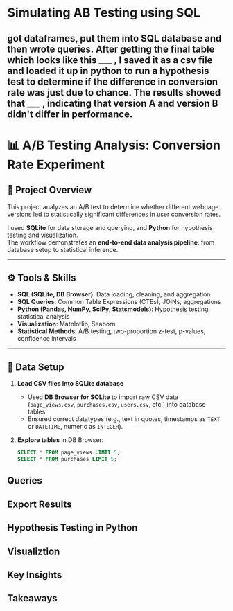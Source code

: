 # Simulating AB Testing using SQL

## got dataframes, put them into SQL database and then wrote queries. After getting the final table which looks like this ___ , I saved it as a csv file and loaded it up in python to run a hypothesis test to determine if the difference in conversion rate was just due to chance. The results showed that ___ , indicating that version A and version B didn't differ in performance.


# 📊 A/B Testing Analysis: Conversion Rate Experiment

## 📌 Project Overview
This project analyzes an A/B test to determine whether different webpage versions led to statistically significant differences in user conversion rates.  

I used **SQLite** for data storage and querying, and **Python** for hypothesis testing and visualization.  
The workflow demonstrates an **end-to-end data analysis pipeline**: from database setup to statistical inference.

---

## ⚙️ Tools & Skills
- **SQL (SQLite, DB Browser)**: Data loading, cleaning, and aggregation  
- **SQL Queries**: Common Table Expressions (CTEs), JOINs, aggregations  
- **Python (Pandas, NumPy, SciPy, Statsmodels)**: Hypothesis testing, statistical analysis  
- **Visualization**: Matplotlib, Seaborn  
- **Statistical Methods**: A/B testing, two-proportion z-test, p-values, confidence intervals  

---

## 📂 Data Setup
1. **Load CSV files into SQLite database**  
   - Used **DB Browser for SQLite** to import raw CSV data (`page_views.csv`, `purchases.csv`, `users.csv`, etc.) into database tables.  
   - Ensured correct datatypes (e.g., text in quotes, timestamps as `TEXT` or `DATETIME`, numeric as `INTEGER`).  

2. **Explore tables** in DB Browser:
   ```sql
   SELECT * FROM page_views LIMIT 5;
   SELECT * FROM purchases LIMIT 5;

## Queries

## Export Results

## Hypothesis Testing in Python

## Visualiztion

## Key Insights

## Takeaways

